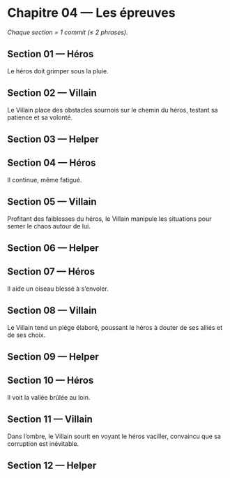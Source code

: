 # Chapitre 04 — Les épreuves

_Chaque section = 1 commit (≤ 2 phrases)._

## Section 01 — Héros
Le héros doit grimper sous la pluie.

## Section 02 — Villain
<!-- Écrivez ici (≤ 2 phrases). -->
Le Villain place des obstacles sournois sur le chemin du héros, testant sa patience et sa volonté.
## Section 03 — Helper
<!-- Écrivez ici (≤ 2 phrases). -->

## Section 04 — Héros
Il continue, même fatigué.

## Section 05 — Villain
<!-- Écrivez ici (≤ 2 phrases). -->
Profitant des faiblesses du héros, le Villain manipule les situations pour semer le chaos autour de lui.
## Section 06 — Helper
<!-- Écrivez ici (≤ 2 phrases). -->

## Section 07 — Héros
Il aide un oiseau blessé à s’envoler.

## Section 08 — Villain
<!-- Écrivez ici (≤ 2 phrases). -->
Le Villain tend un piège élaboré, poussant le héros à douter de ses alliés et de ses choix.
## Section 09 — Helper
<!-- Écrivez ici (≤ 2 phrases). -->

## Section 10 — Héros
Il voit la vallée brûlée au loin.

## Section 11 — Villain
<!-- Écrivez ici (≤ 2 phrases). -->
Dans l’ombre, le Villain sourit en voyant le héros vaciller, convaincu que sa corruption est inévitable.

## Section 12 — Helper
<!-- Écrivez ici (≤ 2 phrases). -->
